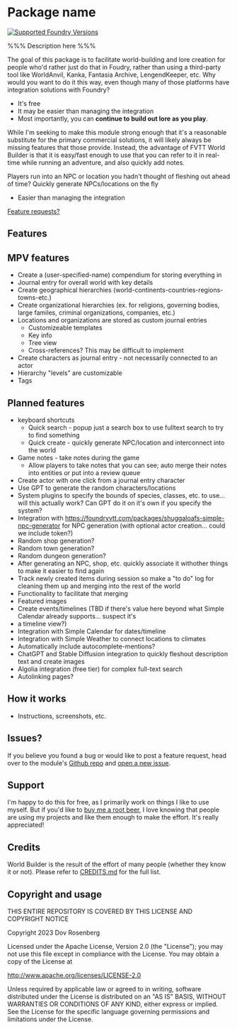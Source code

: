 # Package name

[![Supported Foundry Versions](https://img.shields.io/endpoint?url=https://foundryshields.com/version?url=https://github.com/dovrosenberg/fvtt-world-builder/raw/master/static/module.json)](https://github.com/dovrosenberg/fvtt-world-builder)

%%% Description here %%%

The goal of this package is to facilitate world-building and lore creation for people who'd rather just do that in Foudry, rather than using a third-party tool like WorldAnvil, Kanka, Fantasia Archive, LengendKeeper, etc.  Why would you want to do it this way, even though many of those platforms have integration solutions with Foundry?  
- It's free
- It may be easier than managing the integration
- Most importantly, you can **continue to build out lore as you play**.  

While I'm seeking to make this module strong enough that it's a reasonable substitute for the primary commercial solutions, it will likely always be missing features that those provide.  Instead, the advantage of FVTT World Builder is that it is easy/fast enough to use that you can refer to it in real-time while running an adventure, and also quickly add notes.

Players run into an NPC or location you hadn't thought of fleshing out ahead of time?  Quickly generate NPCs/locations on the fly 
- Easier than managing the integration

[Feature requests?](https://github.com/dovrosenberg/fvtt-world-builder/issues/new/choose)

## Features

## MPV features
- Create a (user-specified-name) compendium for storing everything in
- Journal entry for overall world with key details
- Create geographical hierarchies (world-continents-countries-regions-towns-etc.)
- Create organizational hierarchies (ex. for religions, governing bodies, large familes, criminal organizations, companies, etc.)
- Locations and organizations are stored as custom journal entries
  - Customizeable templates
  - Key info
  - Tree view
  - Cross-references?  This may be difficult to implement
- Create characters as journal entry - not necessarily connected to an actor
- Hierarchy "levels" are customizable
- Tags

## Planned features
- keyboard shortcuts
  - Quick search - popup just a search box to use fulltext search to try to find something
  - Quick create - quickly generate NPC/location and interconnect into the world
- Game notes - take notes during the game 
  - Allow players to take notes that you can see; auto merge their notes into entities or put into a review queue
- Create actor with one click from a journal entry character
- Use GPT to generate the random characters/locations
- System plugins to specify the bounds of species, classes, etc. to use... will this actually work? Can GPT do it on it's own if you specify the system?
- Integration with https://foundryvtt.com/packages/shuggaloafs-simple-npc-generator for NPC generation (with optional actor creation... could we include token?)
- Random shop generation?
- Random town generation?
- Random dungeon generation?
- After generating an NPC, shop, etc. quickly associate it withother things to make it easier to find again
- Track newly created items during session so make a "to do" log for cleaning them up and merging into the rest of the world
- Functionality to facilitate that merging
- Featured images
- Create events/timelines (TBD if there's value here beyond what Simple Calendar already supports... suspect it's 
-    a timeline view?)
- Integration with Simple Calendar for dates/timeline
- Integration with Simple Weather to connect locations to climates
- Automatically include autocomplete-mentions?
- ChatGPT and Stable Diffusion integration to quickly fleshout description text and create images 
- Algolia integration (free tier) for complex full-text search
- Autolinking pages?


## How it works
- Instructions, screenshots, etc.

## Issues?

If you believe you found a bug or would like to post a feature request, head over to the module's [Github repo](https://github.com/dovrosenberg/fvtt-world-builder) and [open a new issue](https://github.com/dovrosenberg/fvtt-world-builder/issues/new/choose).

## Support

I'm happy to do this for free, as I primarily work on things I like to use myself.  But if you'd like to [buy me a root beer](https://ko-fi.com/phloro), I love knowing that people are using my projects and like them enough to make the effort. It's really appreciated!  

## Credits

World Builder is the result of the effort of many people (whether they know it or not). Please refer to [CREDITS.md](https://github.com/dovrosenberg/fvtt-world-builder/blob/master/CREDITS.md) for the full list.


## Copyright and usage
THIS ENTIRE REPOSITORY IS COVERED BY THIS LICENSE AND COPYRIGHT NOTICE

Copyright 2023 Dov Rosenberg

Licensed under the Apache License, Version 2.0 (the "License");
you may not use this file except in compliance with the License.
You may obtain a copy of the License at

  http://www.apache.org/licenses/LICENSE-2.0

Unless required by applicable law or agreed to in writing, software
distributed under the License is distributed on an "AS IS" BASIS,
WITHOUT WARRANTIES OR CONDITIONS OF ANY KIND, either express or implied.
See the License for the specific language governing permissions and
limitations under the License.
